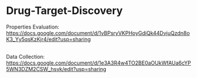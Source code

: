 # Drug-Target-Discovery

Properties Evaluation: <br>
https://docs.google.com/document/d/1vBPsryVKPHoyGdiQk44DvjuQzdn8oK3_Yy5qsKzKjr4/edit?usp=sharing <br><br>

Data Collection: <br>
https://docs.google.com/document/d/1e3A3R4w4TO2BE0aOUkWfAUa6cYP5WN3DZM2CSW_hsvk/edit?usp=sharing
